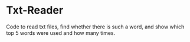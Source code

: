 # Txt-Reader
Code to read txt files, find whether there is such a word, and show which top 5 words were used and how many times. 
